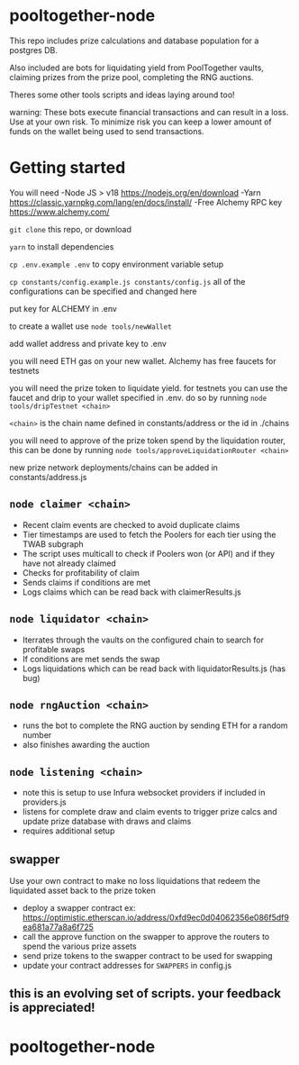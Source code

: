 # pooltogether-node

This repo includes prize calculations and database population for a postgres DB.

Also included are bots for liquidating yield from PoolTogether vaults, claiming prizes from the prize pool, completing the RNG auctions.

Theres some other tools scripts and ideas laying around too!

warning: These bots execute financial transactions and can result in a loss. Use at your own risk. To minimize risk you can keep a lower amount of funds on the wallet being used to send transactions. 

# Getting started

You will need
-Node JS > v18 https://nodejs.org/en/download
-Yarn https://classic.yarnpkg.com/lang/en/docs/install/
-Free Alchemy RPC key https://www.alchemy.com/

`git clone` this repo, or download

`yarn` to install dependencies

`cp .env.example .env` to copy environment variable setup

`cp constants/config.example.js constants/config.js` all of the configurations can be specified and changed here 

put key for ALCHEMY in .env

to create a wallet use `node tools/newWallet`

add wallet address and private key to .env

you will need ETH gas on your new wallet. Alchemy has free faucets for testnets

you will need the prize token to liquidate yield. for testnets you can use the faucet and drip to your wallet specified in .env.  do so by running `node tools/dripTestnet <chain>`

`<chain>` is the chain name defined in constants/address or the id in ./chains
 
you will need to approve of the prize token spend by the liquidation router, this can be done by running `node tools/approveLiquidationRouter <chain>`

new prize network deployments/chains can be added in constants/address.js

## `node claimer <chain>`

- Recent claim events are checked to avoid duplicate claims
- Tier timestamps are used to fetch the Poolers for each tier using the TWAB subgraph
- The script uses multicall to check if Poolers won (or API) and if they have not already claimed
- Checks for profitability of claim
- Sends claims if conditions are met
- Logs claims which can be read back with claimerResults.js

## `node liquidator <chain>`

- Iterrates through the vaults on the configured chain to search for profitable swaps
- If conditions are met sends the swap
- Logs liquidations which can be read back with liquidatorResults.js (has bug)

## `node rngAuction <chain>`
- runs the bot to complete the RNG auction by sending ETH for a random number
- also finishes awarding the auction

## `node listening <chain>`
- note this is setup to use Infura websocket providers if included in providers.js
- listens for complete draw and claim events to trigger prize calcs and update prize database with draws and claims
- requires additional setup

## swapper
Use your own contract to make no loss liquidations that redeem the liquidated asset back to the prize token

- deploy a swapper contract ex: https://optimistic.etherscan.io/address/0xfd9ec0d04062356e086f5df9ea681a77a8a6f725
- call the approve function on the swapper to approve the routers to spend the various prize assets
- send prize tokens to the swapper contract to be used for swapping
- update your contract addresses for `SWAPPERS` in config.js

## this is an evolving set of scripts. your feedback is appreciated!

# pooltogether-node
